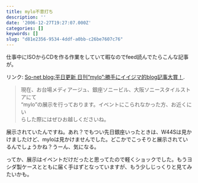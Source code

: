 ```yaml
---
title: mylo不意打ち
description: ''
date: '2006-12-27T19:27:07.000Z'
categories: []
keywords: []
slug: "d81e2356-9534-4ddf-a0bb-c26be7607c76"
---
```

仕事中にISOからCDを作る作業をしていて暇なのでfeed読んでたらこんな記事が。

リンク: [So-net blog:平日更新 日刊“mylo”:勝手にイイジマ的blog記事大賞！](http://blog.so-net.ne.jp/mylo/2006-12-27 "So-net blog:平日更新 日刊“mylo”:勝手にイイジマ的blog記事大賞！").

> 現在、お台場メディアージュ、銀座ソニービル、大阪ソニースタイルストアにて  
> “mylo”の展示を行っております。イベントにこられなかった方、お近くにい  
> らした際にはぜひお越しくださいね。

展示されていたんですね。あれ？でもつい先日銀座いったときは、W44Sは見かけましたけど、myloは見かけませんでした。どこかでこっそりと展示されているんでしょうかね？うーん、気になる。

ってか、展示はイベントだけだったと思ってたので軽くショックでした。もうヨシダ製ケースとともに届く手はずとなっていますが、もう少しじっくりと見てみたいかも。